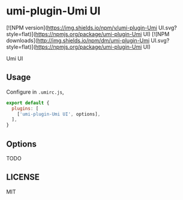# umi-plugin-Umi UI

[![NPM version](https://img.shields.io/npm/v/umi-plugin-Umi UI.svg?style=flat)](https://npmjs.org/package/umi-plugin-Umi UI)
[![NPM downloads](http://img.shields.io/npm/dm/umi-plugin-Umi UI.svg?style=flat)](https://npmjs.org/package/umi-plugin-Umi UI)

Umi UI

## Usage

Configure in `.umirc.js`,

```js
export default {
  plugins: [
    ['umi-plugin-Umi UI', options],
  ],
}
```

## Options

TODO

## LICENSE

MIT
